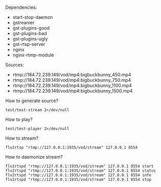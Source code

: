 Dependencies:

* start-stop-daemon
* gstreamer
* gst-plugins-good
* gst-plugins-bad
* gst-plugins-ugly
* gst-rtsp-server
* nginx
* nginx-rtmp-module

Sources:

* rtmp://184.72.239.149/vod/mp4:bigbuckbunny_450.mp4
* rtmp://184.72.239.149/vod/mp4:bigbuckbunny_750.mp4
* rtmp://184.72.239.149/vod/mp4:bigbuckbunny_1100.mp4
* rtmp://184.72.239.149/vod/mp4:bigbuckbunny_1500.mp4

How to generate source?

    test/test-stream 2>/dev/null

How to play?

    test/test-player 2>/dev/null

How to stream?

    flv2rtsp "rtmp://127.0.0.1:1935/vod/stream" 127.0.0.1 8554

How to daemonize stream?

    flv2rtspd "rtmp://127.0.0.1:1935/vod/stream" 127.0.0.1 8554 start
    flv2rtspd "rtmp://127.0.0.1:1935/vod/stream" 127.0.0.1 8554 status
    flv2rtspd "rtmp://127.0.0.1:1935/vod/stream" 127.0.0.1 8554 info
    flv2rtspd "rtmp://127.0.0.1:1935/vod/stream" 127.0.0.1 8554 stop
